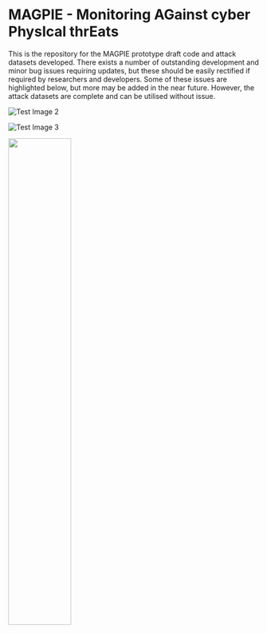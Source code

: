 # MAGPIE - Monitoring AGainst cyber PhysIcal thrEats

This is the repository for the MAGPIE prototype draft code and attack datasets developed. There exists a number of outstanding development and minor bug issues requiring updates, but these should be easily rectified if required by researchers and developers. Some of these issues are highlighted below, but more may be added in the near future. However, the attack datasets are complete and can be utilised without issue. 

![Test Image 2](https://github.com/isec-greenwich/magpie/blob/master/v1.0/magpie_architecture.png)<!-- .element height="50%" width="50%" -->

![Test Image 3](https://github.com/isec-greenwich/magpie/blob/master/v1.0/magpie_proto.png)<!-- .element height="50%" width="50%" -->

<img src="https://github.com/isec-greenwich/magpie/blob/master/v1.0/magpie_testbed.png" height="50%">

